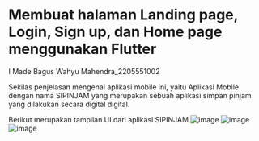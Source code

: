 # Membuat halaman Landing page, Login, Sign up, dan Home page menggunakan Flutter

I Made Bagus Wahyu Mahendra_2205551002

Sekilas penjelasan mengenai aplikasi mobile ini, yaitu Aplikasi Mobile dengan nama SIPINJAM yang merupakan sebuah aplikasi simpan pinjam yang dilakukan secara digital digital.

Berikut merupakan tampilan UI dari aplikasi SIPINJAM
![image](https://github.com/BagusWahyuMahendra/tugas-1-pemrogramanMobile/assets/114908291/e0282d1e-faa3-432f-83ad-1de40743f915)
![image](https://github.com/BagusWahyuMahendra/tugas-1-pemrogramanMobile/assets/114908291/7171a90f-c088-472e-ab81-c38027bb4ed8)
![image](https://github.com/BagusWahyuMahendra/tugas-1-pemrogramanMobile/assets/114908291/3790b86f-d7f7-4cc6-b2ad-edc699dae62f)







